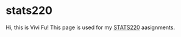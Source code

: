 # stats220
Hi, this is Vivi Fu!
This page is used for my [STATS220](https://8viviv8.github.io/stats220/) aasignments.

